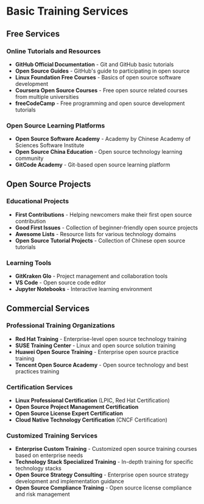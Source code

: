 # Basic Training Services

## Free Services

### Online Tutorials and Resources
- **GitHub Official Documentation** - Git and GitHub basic tutorials
- **Open Source Guides** - GitHub's guide to participating in open source
- **Linux Foundation Free Courses** - Basics of open source software development
- **Coursera Open Source Courses** - Free open source related courses from multiple universities
- **freeCodeCamp** - Free programming and open source development tutorials

### Open Source Learning Platforms
- **Open Source Software Academy** - Academy by Chinese Academy of Sciences Software Institute
- **Open Source China Education** - Open source technology learning community
- **GitCode Academy** - Git-based open source learning platform

## Open Source Projects

### Educational Projects
- **First Contributions** - Helping newcomers make their first open source contribution
- **Good First Issues** - Collection of beginner-friendly open source projects
- **Awesome Lists** - Resource lists for various technology domains
- **Open Source Tutorial Projects** - Collection of Chinese open source tutorials

### Learning Tools
- **GitKraken Glo** - Project management and collaboration tools
- **VS Code** - Open source code editor
- **Jupyter Notebooks** - Interactive learning environment

## Commercial Services

### Professional Training Organizations
- **Red Hat Training** - Enterprise-level open source technology training
- **SUSE Training Center** - Linux and open source solution training
- **Huawei Open Source Training** - Enterprise open source practice training
- **Tencent Open Source Academy** - Open source technology and best practices training

### Certification Services
- **Linux Professional Certification** (LPIC, Red Hat Certification)
- **Open Source Project Management Certification**
- **Open Source License Expert Certification**
- **Cloud Native Technology Certification** (CNCF Certification)

### Customized Training Services
- **Enterprise Custom Training** - Customized open source training courses based on enterprise needs
- **Technology Stack Specialized Training** - In-depth training for specific technology stacks
- **Open Source Strategy Consulting** - Enterprise open source strategy development and implementation guidance
- **Open Source Compliance Training** - Open source license compliance and risk management